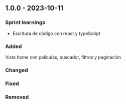 ## 1.0.0 - 2023-10-11

### Sprint learnings

- Escritura de código con react y typeScript

### Added

Vista home con peliculas, buscador, filtros y paginación

### Changed


### Fixed



### Removed

